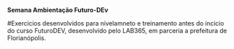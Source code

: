 **Semana Ambientação Futuro-DEv**

#Exercicios desenvolvidos para nivelamneto e treinamento antes do incicio do curso FuturoDEV, desenvolvido pelo LAB365, em parceria a prefeitura de Florianópolis.



